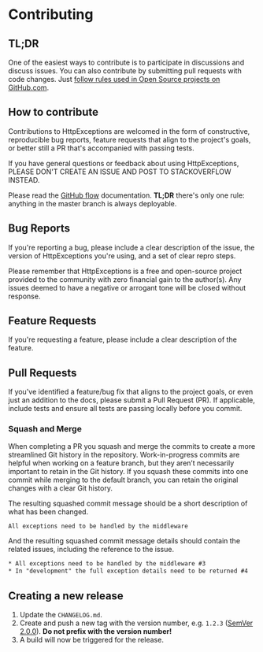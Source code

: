 # Contributing

## TL;DR
One of the easiest ways to contribute is to participate in discussions and discuss issues. You can also contribute by submitting pull requests with code changes. 
Just [follow rules used in Open Source projects on GitHub.com](https://guides.github.com/activities/contributing-to-open-source/).

## How to contribute
Contributions to HttpExceptions are welcomed in the form of constructive, reproducible bug reports, feature requests that align to the project's goals, 
or better still a PR that's accompanied with passing tests.

If you have general questions or feedback about using HttpExceptions, PLEASE DON'T CREATE AN ISSUE AND POST TO STACKOVERFLOW INSTEAD.

Please read the [GitHub flow](https://guides.github.com/introduction/flow/) documentation. **TL;DR** there's only one rule: anything in the master branch is always deployable.

## Bug Reports
If you're reporting a bug, please include a clear description of the issue, the version of HttpExceptions you're using, and a set of clear repro steps.

Please remember that HttpExceptions is a free and open-source project provided to the community with zero financial gain to the author(s). 
Any issues deemed to have a negative or arrogant tone will be closed without response.

## Feature Requests
If you're requesting a feature, please include a clear description of the feature.

## Pull Requests
If you've identified a feature/bug fix that aligns to the project goals, or even just an addition to the docs, please submit a Pull Request (PR). 
If applicable, include tests and ensure all tests are passing locally before you commit.

### Squash and Merge
When completing a PR you squash and merge the commits to create a more streamlined Git history in the repository. Work-in-progress commits are helpful when working on a feature branch, but they aren’t necessarily important to retain in the Git history. If you squash these commits into one commit while merging to the default branch, you can retain the original changes with a clear Git history.

The resulting squashed commit message should be a short description of what has been changed.
``` txt
All exceptions need to be handled by the middleware
```

And the resulting squashed commit message details should contain the related issues, including the reference to the issue.
``` txt
* All exceptions need to be handled by the middleware #3
* In "development" the full exception details need to be returned #4
```

## Creating a new release

1. Update the `CHANGELOG.md`.
3. Create and push a new tag with the version number, e.g. `1.2.3` ([SemVer 2.0.0](https://semver.org/)). **Do not prefix with the version number!**
3. A build will now be triggered for the release.